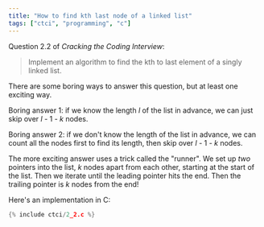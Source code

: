 ```yaml
---
title: "How to find kth last node of a linked list"
tags: ["ctci", "programming", "c"]
---
```


Question 2.2 of _Cracking the Coding Interview_:

> Implement an algorithm to find the kth to last element of a singly linked list.

There are some boring ways to answer this question,
but at least one exciting way.

Boring answer 1:
if we know the length _l_ of the list in advance,
we can just skip over _l_ - 1 - _k_ nodes.

Boring answer 2:
if we don't know the length of the list in advance,
we can count all the nodes first to find its length,
then skip over _l_ - 1 - _k_ nodes.

The more exciting answer uses a trick called the "runner".
We set up _two_ pointers into the list,
_k_ nodes apart from each other,
starting at the start of the list.
Then we iterate until the leading pointer hits the end.
Then the trailing pointer is _k_ nodes from the end!

Here's an implementation in C:

```c
{% include ctci/2_2.c %}
```